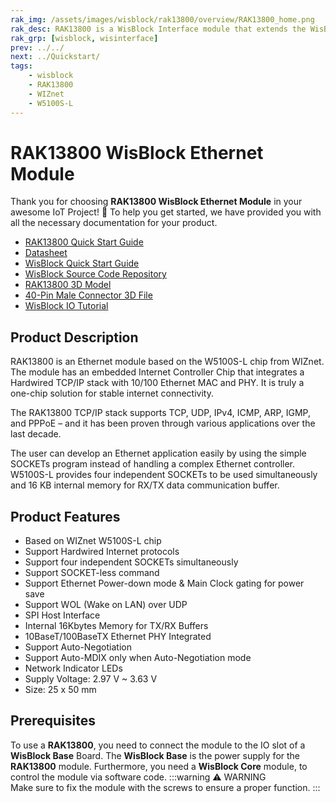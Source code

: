 ```yaml
---
rak_img: /assets/images/wisblock/rak13800/overview/RAK13800_home.png
rak_desc: RAK13800 is a WisBlock Interface module that extends the WisBlock system with an embedded Ethernet Controller. This module is designed as a full hardwired one-chip TCP/IP solution.
rak_grp: [wisblock, wisinterface]
prev: ../../
next: ../Quickstart/
tags:
    - wisblock
    - RAK13800
    - WIZnet
    - W5100S-L
---
```


# RAK13800 WisBlock Ethernet Module

Thank you for choosing **RAK13800 WisBlock Ethernet Module** in your awesome IoT Project! 🎉 To help you get started, we have provided you with all the necessary documentation for your product.

* [RAK13800 Quick Start Guide](../Quickstart/)
* [Datasheet](../Datasheet/)
* <a href="../../Quickstart/" target="_blank">WisBlock Quick Start Guide</a>
* [WisBlock Source Code Repository](https://github.com/RAKWireless/WisBlock/)
* [RAK13800 3D Model](https://downloads.rakwireless.com/3D_File/WisBlock/3D_RAK13800.stp)
* [40-Pin Male Connector 3D File](https://downloads.rakwireless.com/3D_File/Accessory/WisConnector/M40S1003K6M.stp)
* [WisBlock IO Tutorial](/Knowledge-Hub/Learn/WisBlock-IO-Tutorial/)


## Product Description

RAK13800 is an Ethernet module based on the W5100S-L chip from WIZnet. The module has an embedded Internet Controller Chip that integrates a Hardwired TCP/IP stack with 10/100 Ethernet MAC and PHY. It is truly a one-chip solution for stable internet connectivity.

The RAK13800 TCP/IP stack supports TCP, UDP, IPv4, ICMP, ARP, IGMP, and PPPoE – and it has been proven through various applications over the last decade.

The user can develop an Ethernet application easily by using the simple SOCKETs program instead of handling a complex Ethernet controller. W5100S-L provides four independent SOCKETs to be used simultaneously and 16&nbsp;KB internal memory for RX/TX data communication buffer.


## Product Features

- Based on WIZnet W5100S-L chip
- Support Hardwired Internet protocols
- Support four independent SOCKETs simultaneously  
- Support SOCKET-less command  
- Support Ethernet Power-down mode & Main Clock gating for power save  
- Support WOL (Wake on LAN) over UDP
- SPI Host Interface
- Internal 16Kbytes Memory for TX/RX Buffers
- 10BaseT/100BaseTX Ethernet PHY Integrated 
- Support Auto-Negotiation  
- Support Auto-MDIX only when Auto-Negotiation mode    
- Network Indicator LEDs   
- Supply Voltage: 2.97&nbsp;V ~ 3.63&nbsp;V
- Size: 25 x 50&nbsp;mm

## Prerequisites

To use a **RAK13800**, you need to connect the module to the IO slot of a **WisBlock Base** Board. The **WisBlock Base** is the power supply for the **RAK13800** module. Furthermore, you need a **WisBlock Core** module, to control the module via software code.
:::warning ⚠️ WARNING    
Make sure to fix the module with the screws to ensure a proper function. 
:::